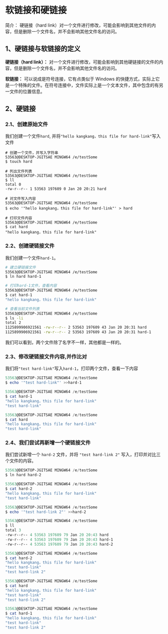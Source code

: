 # 软链接和硬链接

简介： 硬链接（hard link）对一个文件进行修改，可能会影响到其他文件的内容，但是删除一个文件名，并不会影响其他文件名的访问。

## 1、硬链接与软链接的定义

**硬链接（hard link）：** 对一个文件进行修改，可能会影响到其他硬链接的文件的内容，但是删除一个文件名，并不会影响其他文件名的访问。

**软链接：** 可以说成是符号连接，它有点类似于 Windows 的快捷方式，实际上它是一个特殊的文件。在符号连接中，文件实际上是一个文本文件，其中包含的有另一文件的位置信息。

## 2、硬链接

### 2.1、创建原始文件

我们创建一个文件`hard`, 并将`"hello kangkang，this file for hard-link"`写入文件

```shell
# 创建一个文件，并写入字符串
53563@DESKTOP-JGITSAE MINGW64 /e/testSome
$ touch hard

# 列出文件列表
53563@DESKTOP-JGITSAE MINGW64 /e/testSome
$ ll
total 0
-rw-r--r-- 1 53563 197609 0 Jan 20 20:21 hard

# 对文件写入内容
53563@DESKTOP-JGITSAE MINGW64 /e/testSome
$ echo '"hello kangkang，this file for hard-link"' > hard

# 打印文件内容
53563@DESKTOP-JGITSAE MINGW64 /e/testSome
$ cat hard
"hello kangkang，this file for hard-link"

```

### 2.2、创建硬链接文件

我们创建一个文件`hard-1`。

```bash
# 建立硬链接文件
53563@DESKTOP-JGITSAE MINGW64 /e/testSome
$ ln hard hard-1

# 打印hard-1文件，查看内容
53563@DESKTOP-JGITSAE MINGW64 /e/testSome
$ cat hard-1
"hello kangkang，this file for hard-link"

# 查看当前文件列表
53563@DESKTOP-JGITSAE MINGW64 /e/testSome
$ ls -li
total 2
1125899906921561 -rw-r--r-- 2 53563 197609 43 Jan 20 20:31 hard
1125899906921561 -rw-r--r-- 2 53563 197609 43 Jan 20 20:31 hard-1

```

我们可以看到，两个文件除了名字不一样，其他都是一样的。

### 2.3、修改硬链接文件内容,并作比对

我们将`"test hard-link"`写入`hard-1`，打印两个文件，查看一下内容

```powershell
53563@DESKTOP-JGITSAE MINGW64 /e/testSome
$ echo '"test hard-link"' >>hard-1

53563@DESKTOP-JGITSAE MINGW64 /e/testSome
$ cat hard-1
"hello kangkang，this file for hard-link"
"test hard-link"

53563@DESKTOP-JGITSAE MINGW64 /e/testSome
$ cat hard
"hello kangkang，this file for hard-link"
"test hard-link"

```

### 2.4、我们尝试再新增一个硬链接文件

我们尝试新增一个 `hard-2` 文件，并将 `"test hard-link 2"` 写入，打印并对比三个文件的内容。

```powershell
53563@DESKTOP-JGITSAE MINGW64 /e/testSome
$ ln hard hard-2

53563@DESKTOP-JGITSAE MINGW64 /e/testSome
$ cat hard-2
"hello kangkang，this file for hard-link"
"test hard-link"

53563@DESKTOP-JGITSAE MINGW64 /e/testSome
$ echo '"test hard-link 2"' >>hard-2

53563@DESKTOP-JGITSAE MINGW64 /e/testSome
$ ll
total 3
-rw-r--r-- 4 53563 197609 79 Jan 20 20:43 hard
-rw-r--r-- 4 53563 197609 79 Jan 20 20:43 hard-1
-rw-r--r-- 4 53563 197609 79 Jan 20 20:43 hard-2

53563@DESKTOP-JGITSAE MINGW64 /e/testSome
$ cat hard-2
"hello kangkang，this file for hard-link"
"test hard-link"
"test hard-link 2"

53563@DESKTOP-JGITSAE MINGW64 /e/testSome
$ cat hard
"hello kangkang，this file for hard-link"
"test hard-link"
"test hard-link 2"

53563@DESKTOP-JGITSAE MINGW64 /e/testSome
$ cat hard-1
"hello kangkang，this file for hard-link"
"test hard-link"
"test hard-link 2"

```
